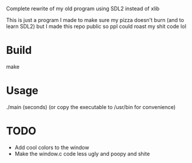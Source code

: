 Complete rewrite of my old program using SDL2 instead of xlib

This is just a program I made to make sure my pizza doesn't burn (and to learn SDL2) but I made this repo public so ppl could roast my shit code lol

# Build
make

# Usage
./main <topic> <time> (seconds)
(or copy the executable to /usr/bin for convenience)

# TODO
- Add cool colors to the window
- Make the window.c code less ugly and poopy and shite
